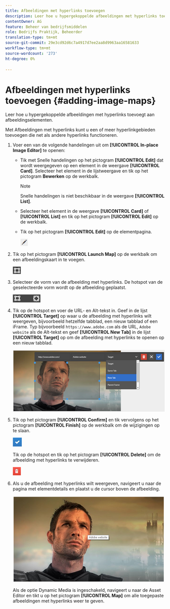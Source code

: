 ```yaml
---
title: Afbeeldingen met hyperlinks toevoegen
description: Leer hoe u hypergekoppelde afbeeldingen met hyperlinks toevoegt aan afbeeldingselementen.
contentOwner: AG
feature: Beheer van bedrijfsmiddelen
role: Bedrijfs Praktijk, Beheerder
translation-type: tm+mt
source-git-commit: 29e3cd92d6c7a4917d7ee2aa8d9963aa16581633
workflow-type: tm+mt
source-wordcount: '273'
ht-degree: 0%

---
```



# Afbeeldingen met hyperlinks toevoegen {#adding-image-maps}

Leer hoe u hypergekoppelde afbeeldingen met hyperlinks toevoegt aan afbeeldingselementen.

Met Afbeeldingen met hyperlinks kunt u een of meer hyperlinkgebieden toevoegen die net als andere hyperlinks functioneren.

1. Voer een van de volgende handelingen uit om **[!UICONTROL In-place Image Editor]** te openen:

   * Tik met Snelle handelingen op het pictogram **[!UICONTROL Edit]** dat wordt weergegeven op een element in de weergave **[!UICONTROL Card]**. Selecteer het element in de lijstweergave en tik op het pictogram **Bewerken** op de werkbalk.

      >[!NOTE]
      >
      >Snelle handelingen is niet beschikbaar in de weergave **[!UICONTROL List]**.

   * Selecteer het element in de weergave **[!UICONTROL Card]** of **[!UICONTROL List]** en tik op het pictogram **[!UICONTROL Edit]** op de werkbalk.
   * Tik op het pictogram **[!UICONTROL Edit]** op de elementpagina.

      ![chlimage_1-420](assets/chlimage_1-420.png)

1. Tik op het pictogram **[!UICONTROL Launch Map]** op de werkbalk om een afbeeldingskaart in te voegen.

   ![chlimage_1-421](assets/chlimage_1-421.png)

1. Selecteer de vorm van de afbeelding met hyperlinks. De hotspot van de geselecteerde vorm wordt op de afbeelding geplaatst.

   ![chlimage_1-422](assets/chlimage_1-422.png)

1. Tik op de hotspot en voer de URL- en Alt-tekst in. Geef in de lijst **[!UICONTROL Target]** op waar u de afbeelding met hyperlinks wilt weergeven, bijvoorbeeld hetzelfde tabblad, een nieuw tabblad of een iFrame. Typ bijvoorbeeld `https://www.adobe.com` als de URL, `Adobe website` als de Alt-tekst en geef **[!UICONTROL New Tab]** in de lijst **[!UICONTROL Target]** op om de afbeelding met hyperlinks te openen op een nieuw tabblad.

   ![chlimage_1-423](assets/chlimage_1-423.png)

1. Tik op het pictogram **[!UICONTROL Confirm]** en tik vervolgens op het pictogram **[!UICONTROL Finish]** op de werkbalk om de wijzigingen op te slaan.

   ![chlimage_1-424](assets/chlimage_1-424.png)

   Tik op de hotspot en tik op het pictogram **[!UICONTROL Delete]** om de afbeelding met hyperlinks te verwijderen.

   ![chlimage_1-425](assets/chlimage_1-425.png)

1. Als u de afbeelding met hyperlinks wilt weergeven, navigeert u naar de pagina met elementdetails en plaatst u de cursor boven de afbeelding.

   ![chlimage_1-426](assets/chlimage_1-426.png)

   Als de optie Dynamic Media is ingeschakeld, navigeert u naar de Asset Editor en tikt u op het pictogram **[!UICONTROL Map]** om alle toegepaste afbeeldingen met hyperlinks weer te geven.
